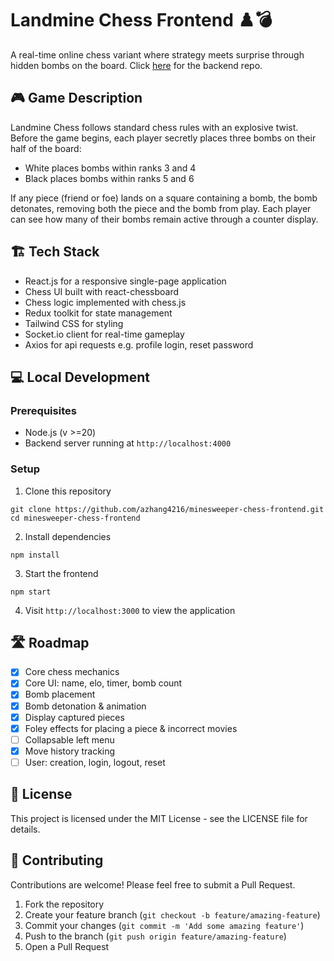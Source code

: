 # Landmine Chess Frontend ♟️💣

A real-time online chess variant where strategy meets surprise through hidden bombs on the board. Click [here](https://github.com/azhang4216/minesweeper-chess-backend) for the backend repo.

## 🎮 Game Description

Landmine Chess follows standard chess rules with an explosive twist. Before the game begins, each player secretly places three bombs on their half of the board:
- White places bombs within ranks 3 and 4
- Black places bombs within ranks 5 and 6

If any piece (friend or foe) lands on a square containing a bomb, the bomb detonates, removing both the piece and the bomb from play. Each player can see how many of their bombs remain active through a counter display.

## 🏗️ Tech Stack
- React.js for a responsive single-page application
- Chess UI built with react-chessboard
- Chess logic implemented with chess.js
- Redux toolkit for state management
- Tailwind CSS for styling
- Socket.io client for real-time gameplay
- Axios for api requests e.g. profile login, reset password

## 💻 Local Development

### Prerequisites
- Node.js (v >=20)
- Backend server running at `http://localhost:4000`

### Setup
1. Clone this repository
```
git clone https://github.com/azhang4216/minesweeper-chess-frontend.git
cd minesweeper-chess-frontend
```

2. Install dependencies
```
npm install
```

3. Start the frontend
```
npm start
```

4. Visit `http://localhost:3000` to view the application

## 🛣️ Roadmap

- [x] Core chess mechanics
- [x] Core UI: name, elo, timer, bomb count
- [x] Bomb placement
- [x] Bomb detonation & animation
- [x] Display captured pieces
- [x] Foley effects for placing a piece & incorrect movies
- [ ] Collapsable left menu
- [x] Move history tracking
- [ ] User: creation, login, logout, reset

## 📄 License

This project is licensed under the MIT License - see the LICENSE file for details.

## 👥 Contributing

Contributions are welcome! Please feel free to submit a Pull Request.

1. Fork the repository
2. Create your feature branch (`git checkout -b feature/amazing-feature`)
3. Commit your changes (`git commit -m 'Add some amazing feature'`)
4. Push to the branch (`git push origin feature/amazing-feature`)
5. Open a Pull Request